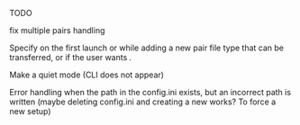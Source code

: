 TODO


fix multiple pairs handling

Specify on the first launch or while adding a new pair file type that can be transferred, or if the user wants *.*

Make a quiet mode (CLI does not appear)

Error handling when the path in the config.ini exists, but an incorrect path is written (maybe deleting config.ini and creating a new works? To force a new setup)
